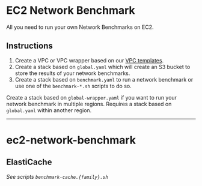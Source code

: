 # EC2 Network Benchmark

All you need to run your own Network Benchmarks on EC2.

## Instructions

1. Create a VPC or VPC wrapper based on our [VPC templates](http://templates.cloudonaut.io/en/stable/vpc/).
1. Create a stack based on `global.yaml` which will create an S3 bucket to store the results of your network benchmarks.
1. Create a stack based on `benchmark.yaml` to run a network benchmark or use one of the `benchmark-*.sh` scripts to do so.

Create a stack based on `global-wrapper.yaml` if you want to run your network benchmark in multiple regions. Requires a stack based on `global.yaml` within another region.

- - -

# ec2-network-benchmark

## ElastiCache
_See scripts `benchmark-cache.{family}.sh`_
